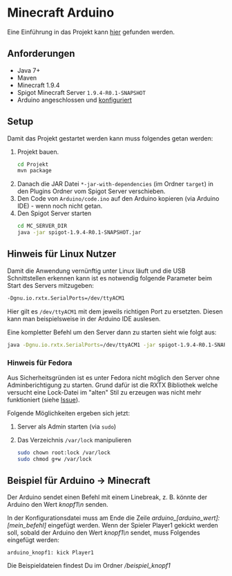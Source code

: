# Minecraft Arduino

Eine Einführung in das Projekt kann [hier](http://azubi.neos-it.de/minecraft-arduino/) gefunden werden.

## Anforderungen

* Java 7+
* Maven
* Minecraft 1.9.4
* Spigot Minecraft Server `1.9.4-R0.1-SNAPSHOT`
* Arduino angeschlossen und [konfiguriert](http://azubi.neos-it.de/software-auf-arduino-uebertragen/)

## Setup

Damit das Projekt gestartet werden kann muss folgendes getan werden:

1. Projekt bauen.
    ```bash
    cd Projekt
    mvn package
    ```
2. Danach die JAR Datei `*-jar-with-dependencies` (im Ordner `target`) in den Plugins Ordner vom Spigot Server verschieben.
3. Den Code von `Arduino/code.ino` auf den Arduino kopieren (via Arduino IDE) - wenn noch nicht getan.
4. Den Spigot Server starten
    ```bash
    cd MC_SERVER_DIR
    java -jar spigot-1.9.4-R0.1-SNAPSHOT.jar
    ```

## Hinweis für Linux Nutzer

Damit die Anwendung vernünftig unter Linux läuft und die USB Schnittstellen erkennen kann ist es notwendig folgende Parameter beim Start des Servers mitzugeben:

```bash
-Dgnu.io.rxtx.SerialPorts=/dev/ttyACM1
```

Hier gilt es `/dev/ttyACM1` mit dem jeweils richtigen Port zu ersetzten. Diesen kann man beispielsweise in der Arduino IDE auslesen.

Eine kompletter Befehl um den Server dann zu starten sieht wie folgt aus:

```bash
java -Dgnu.io.rxtx.SerialPorts=/dev/ttyACM1 -jar spigot-1.9.4-R0.1-SNAPSHOT.jar
```

### Hinweis für Fedora

Aus Sicherheitsgründen ist es unter Fedora nicht möglich den Server ohne Adminberichtigung zu starten. Grund dafür ist die RXTX Bibliothek welche versucht eine Lock-Datei im "alten" Stil zu erzeugen was nicht mehr funktioniert (siehe [Issue](https://github.com/openhab/openhab1-addons/issues/3257)).

Folgende Möglichkeiten ergeben sich jetzt:

1. Server als Admin starten (via `sudo`)
2. Das Verzeichnis `/var/lock` manipulieren

   ```bash
   sudo chown root:lock /var/lock
   sudo chmod g+w /var/lock
   ```

## Beispiel für Arduino -> Minecraft

Der Arduino sendet einen Befehl mit einem Linebreak, z. B. könnte der Arduino den Wert *knopf1\n* senden.

In der Konfigurationsdatei muss am Ende die Zeile *arduino_[arduino_wert]: [mein_befehl]* eingefügt werden.
Wenn der Spieler Player1 gekickt werden soll, sobald der Arduino den Wert *knopf1\n* sendet, muss Folgendes eingefügt werden:

    arduino_knopf1: kick Player1

Die Beispieldateien findest Du im Ordner */beispiel_knopf1*

